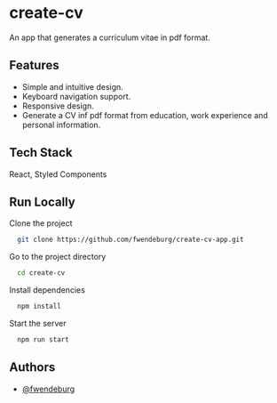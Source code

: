 
# create-cv
An app that generates a curriculum vitae in pdf format.


## Features

- Simple and intuitive design.
- Keyboard navigation support.
- Responsive design.
- Generate a CV inf pdf format from education, work experience and personal information.


## Tech Stack

React, Styled Components


## Run Locally

Clone the project

```bash
  git clone https://github.com/fwendeburg/create-cv-app.git
```

Go to the project directory

```bash
  cd create-cv
```

Install dependencies

```bash
  npm install
```

Start the server

```bash
  npm run start
```


## Authors

- [@fwendeburg](https://www.github.com/fwendeburg)

